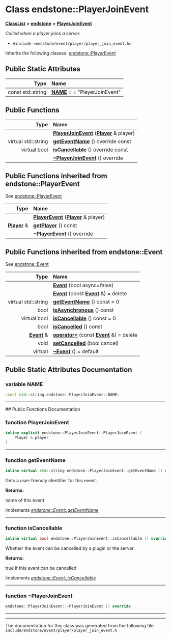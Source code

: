 

# Class endstone::PlayerJoinEvent



[**ClassList**](annotated.md) **>** [**endstone**](namespaceendstone.md) **>** [**PlayerJoinEvent**](classendstone_1_1PlayerJoinEvent.md)



_Called when a player joins a server._ 

* `#include <endstone/event/player/player_join_event.h>`



Inherits the following classes: [endstone::PlayerEvent](classendstone_1_1PlayerEvent.md)
































## Public Static Attributes

| Type | Name |
| ---: | :--- |
|  const std::string | [**NAME**](#variable-name)   = = "PlayerJoinEvent"<br> |










































## Public Functions

| Type | Name |
| ---: | :--- |
|   | [**PlayerJoinEvent**](#function-playerjoinevent) ([**Player**](classendstone_1_1Player.md) & player) <br> |
| virtual std::string | [**getEventName**](#function-geteventname) () override const<br> |
| virtual bool | [**isCancellable**](#function-iscancellable) () override const<br> |
|   | [**~PlayerJoinEvent**](#function-playerjoinevent) () override<br> |


## Public Functions inherited from endstone::PlayerEvent

See [endstone::PlayerEvent](classendstone_1_1PlayerEvent.md)

| Type | Name |
| ---: | :--- |
|   | [**PlayerEvent**](classendstone_1_1PlayerEvent.md#function-playerevent) ([**Player**](classendstone_1_1Player.md) & player) <br> |
|  [**Player**](classendstone_1_1Player.md) & | [**getPlayer**](classendstone_1_1PlayerEvent.md#function-getplayer) () const<br> |
|   | [**~PlayerEvent**](classendstone_1_1PlayerEvent.md#function-playerevent) () override<br> |


## Public Functions inherited from endstone::Event

See [endstone::Event](classendstone_1_1Event.md)

| Type | Name |
| ---: | :--- |
|   | [**Event**](classendstone_1_1Event.md#function-event-12) (bool async=false) <br> |
|   | [**Event**](classendstone_1_1Event.md#function-event-22) (const [**Event**](classendstone_1_1Event.md) &) = delete<br> |
| virtual std::string | [**getEventName**](classendstone_1_1Event.md#function-geteventname) () const = 0<br> |
|  bool | [**isAsynchronous**](classendstone_1_1Event.md#function-isasynchronous) () const<br> |
| virtual bool | [**isCancellable**](classendstone_1_1Event.md#function-iscancellable) () const = 0<br> |
|  bool | [**isCancelled**](classendstone_1_1Event.md#function-iscancelled) () const<br> |
|  [**Event**](classendstone_1_1Event.md) & | [**operator=**](classendstone_1_1Event.md#function-operator) (const [**Event**](classendstone_1_1Event.md) &) = delete<br> |
|  void | [**setCancelled**](classendstone_1_1Event.md#function-setcancelled) (bool cancel) <br> |
| virtual  | [**~Event**](classendstone_1_1Event.md#function-event) () = default<br> |
















































































## Public Static Attributes Documentation




### variable NAME 

```C++
const std::string endstone::PlayerJoinEvent::NAME;
```




<hr>
## Public Functions Documentation




### function PlayerJoinEvent 

```C++
inline explicit endstone::PlayerJoinEvent::PlayerJoinEvent (
    Player & player
) 
```




<hr>



### function getEventName 


```C++
inline virtual std::string endstone::PlayerJoinEvent::getEventName () override const
```



Gets a user-friendly identifier for this event.




**Returns:**

name of this event 





        
Implements [*endstone::Event::getEventName*](classendstone_1_1Event.md#function-geteventname)


<hr>



### function isCancellable 


```C++
inline virtual bool endstone::PlayerJoinEvent::isCancellable () override const
```



Whether the event can be cancelled by a plugin or the server.




**Returns:**

true if this event can be cancelled 





        
Implements [*endstone::Event::isCancellable*](classendstone_1_1Event.md#function-iscancellable)


<hr>



### function ~PlayerJoinEvent 

```C++
endstone::PlayerJoinEvent::~PlayerJoinEvent () override
```




<hr>

------------------------------
The documentation for this class was generated from the following file `include/endstone/event/player/player_join_event.h`

